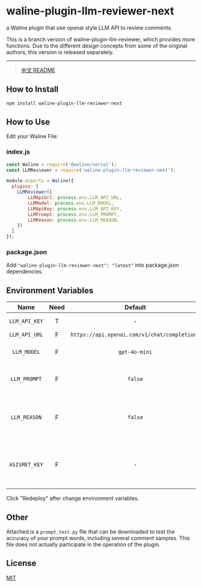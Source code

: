 # waline-plugin-llm-reviewer-next

a Waline plugin that use openai style LLM API to review comments.

This is a branch version of waline-plugin-llm-reviewer, which provides more functions. Due to the different design concepts from some of the original authors, this version is released separately.

***
> [中文 README](/README_CN.md)

## How to Install

``` bash
npm install waline-plugin-llm-reviewer-next
```

## How to Use

Edit your Waline File:

### index.js

``` javascript
const Waline = require('@waline/vercel');
const LLMReviewer = require('waline-plugin-llm-reviewer-next');

module.exports = Waline({
  plugins: [
    LLMReviewer({
        LLMApiUrl: process.env.LLM_API_URL,
        LLMModel: process.env.LLM_MODEL,
        LLMApiKey: process.env.LLM_API_KEY,
        LLMPrompt: process.env.LLM_PROMPT,
        LLMReason: process.env.LLM_REASON,
    })
  ]
});
```

### package.json

Add `"waline-plugin-llm-reviewer-next": "latest"` into package.json dependencies.

## Environment Variables

| Name | Need | Default | Introduce  |
| :---: | :---: | :---: | :---: |
| `LLM_API_KEY` | T | - | API key `ak-xxxxxx`.|
| `LLM_API_URL` | F | `https://api.openai.com/v1/chat/completions` | API URL. |
| `LLM_MODEL` | F | `gpt-4o-mini` | Model name. Recommended to `gpt-4o-mini` |
| `LLM_PROMPT` | F | `false` | Prompt for the model.`This is a comment review: ` |
| `LLM_REASON` | F | `false` | Enable AI judge reason, suggest when debug or too many misjudgments.|
| `ASISMET_KEY` | F | - | Anti-spam comment service used by Waline. Recommended to `false`.|

Click "Redeploy" after change environment variables.

## Other

Attached is a `prompt_test.py` file that can be downloaded to test the accuracy of your prompt words, including several comment samples. This file does not actually participate in the operation of the plugin.

## License

[MIT](./LICENSE)
